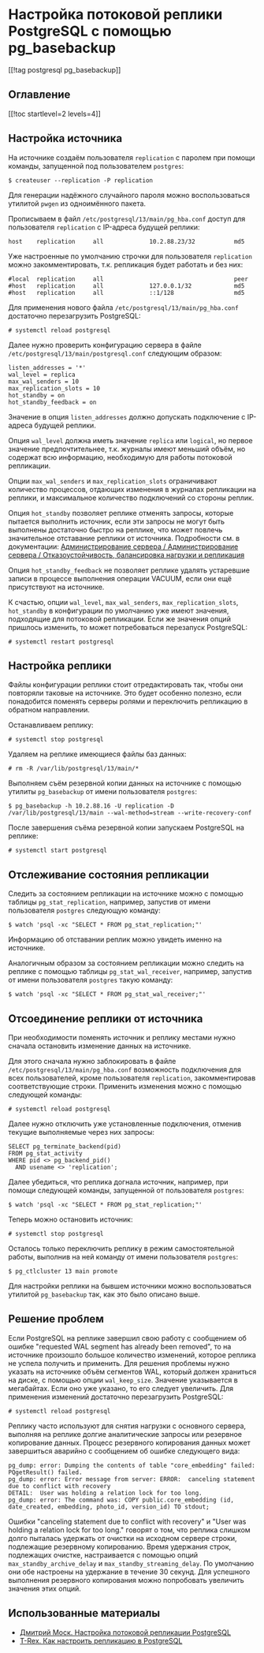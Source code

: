 Настройка потоковой реплики PostgreSQL с помощью pg_basebackup
==============================================================

[[!tag postgresql pg_basebackup]]

Оглавление
----------

[[!toc startlevel=2 levels=4]]

Настройка источника
-------------------

На источнике создаём пользователя `replication` с паролем при помощи команды, запущенной под пользователем `postgres`:

    $ createuser --replication -P replication

Для генерации надёжного случайного пароля можно воспользоваться утилитой `pwgen` из одноимённого пакета.

Прописываем в файл `/etc/postgresql/13/main/pg_hba.conf` доступ для пользователя `replication` с IP-адреса будущей реплики:

    host    replication     all             10.2.88.23/32           md5

Уже настроенные по умолчанию строчки для пользователя `replication` можно закомментировать, т.к. репликация будет работать и без них:

    #local  replication     all                                     peer
    #host   replication     all             127.0.0.1/32            md5
    #host   replication     all             ::1/128                 md5

Для применения нового файла `/etc/postgresql/13/main/pg_hba.conf` достаточно перезагрузить PostgreSQL:

    # systemctl reload postgresql

Далее нужно проверить конфигурацию сервера в файле `/etc/postgresql/13/main/postgresql.conf` следующим образом:

    listen_addresses = '*'
    wal_level = replica
    max_wal_senders = 10
    max_replication_slots = 10
    hot_standby = on
    hot_standby_feedback = on

Значение в опция `listen_addresses` должно допускать подключение с IP-адреса будущей реплики.

Опция `wal_level` должна иметь значение `replica` или `logical`, но первое значение предпочтительнее, т.к. журналы имеют меньший объём, но содержат всю информацию, необходимую для работы потоковой репликации.

Опции `max_wal_senders` и `max_replication_slots` ограничивают количество процессов, отдающих изменения в журналах репликации на реплики, и максимальное количество подключений со стороны реплик.

Опция `hot_standby` позволяет реплике отменять запросы, которые пытается выполнить источник, если эти запросы не могут быть выполнены достаточно быстро на реплике, что может повлечь значительное отставание реплики от источника. Подробности см. в документации: [Администрирование сервера / Администрирование сервера / Отказоустойчивость, балансировка нагрузки и репликация](https://postgrespro.ru/docs/postgresql/10/hot-standby)

Опция `hot_standby_feedback` не позволяет реплике удалять устаревшие записи в процессе выполнения операции VACUUM, если они ещё присутствуют на источнике.

К счастью, опции `wal_level`, `max_wal_senders`, `max_replication_slots`, `hot_standby` в конфигурации по умолчанию уже имеют значения, подходящие для потоковой репликации. Если же значения опций пришлось изменить, то может потребоваться перезапуск PostgreSQL:

    # systemctl restart postgresql

Настройка реплики
-----------------

Файлы конфигурации реплики стоит отредактировать так, чтобы они повторяли таковые на источнике. Это будет особенно полезно, если понадобится поменять серверы ролями и переключить репликацию в обратном направлении.

Останавливаем реплику:

    # systemctl stop postgresql

Удаляем на реплике имеющиеся файлы баз данных:

    # rm -R /var/lib/postgresql/13/main/*

Выполняем съём резервной копии данных на источнике с помощью утилиты `pg_basebackup` от имени пользователя `postgres`:

    $ pg_basebackup -h 10.2.88.16 -U replication -D /var/lib/postgresql/13/main --wal-method=stream --write-recovery-conf

После завершения съёма резервной копии запускаем PostgreSQL на реплике:

    # systemctl start postgresql

Отслеживание состояния репликации
---------------------------------

Следить за состоянием репликации на источнике можно с помощью таблицы `pg_stat_replication`, например, запустив от имени пользователя `postgres` следующую команду:

    $ watch 'psql -xc "SELECT * FROM pg_stat_replication;"'

Информацию об отставании реплик можно увидеть именно на источнике.

Аналогичным образом за состоянием репликации можно следить на реплике с помощью таблицы `pg_stat_wal_receiver`, например, запустив от имени пользователя `postgres` такую команду:

    $ watch 'psql -xc "SELECT * FROM pg_stat_wal_receiver;"'

Отсоединение реплики от источника
---------------------------------

При необходимости поменять источник и реплику местами нужно сначала остановить изменение данных на источнике.

Для этого сначала нужно заблокировать в файле `/etc/postgresql/13/main/pg_hba.conf` возможность подключения для всех пользователей, кроме пользователя `replication`, закомментировав соответствующие строки. Применить изменения можно с помощью следующей команды:

    # systemctl reload postgresql

Далее нужно отключить уже установленные подключения, отменив текущие выполняемые через них запросы:

    SELECT pg_terminate_backend(pid)
    FROM pg_stat_activity
    WHERE pid <> pg_backend_pid()
      AND usename <> 'replication';

Далее убедиться, что реплика догнала источник, например, при помощи следующей команды, запущенной от пользователя `postgres`:

    $ watch 'psql -xc "SELECT * FROM pg_stat_replication;"'

Теперь можно остановить источник:

    # systemctl stop postgresql

Осталось только переключить реплику в режим самостоятельной работы, выполнив на ней команду от имени пользователя `postgres`:

    $ pg_ctlcluster 13 main promote

Для настройки реплики на бывшем источники можно воспользоваться утилитой `pg_basebackup` так, как это было описано выше.

Решение проблем
---------------

Если PostgreSQL на реплике завершил свою работу с сообщением об ошибке "requested WAL segment has already been removed", то на источнике произошло большое количество изменений, которое реплика не успела получить и применить. Для решения проблемы нужно указать на источнике объём сегментов WAL, который должен храниться на диске, с помощью опции `wal_keep_size`. Значение указывается в мегабайтах. Если оно уже указано, то его следует увеличить. Для применения изменений достаточно перезагрузить PostgreSQL:

    # systemctl reload postgresql

Реплику часто используют для снятия нагрузки с основного сервера, выполняя на реплике долгие аналитические запросы или резервное копирование данных. Процесс резервного копирования данных может завершиться аварийно с сообщением об ошибке следующего вида:

    pg_dump: error: Dumping the contents of table "core_embedding" failed: PQgetResult() failed.
    pg_dump: error: Error message from server: ERROR:  canceling statement due to conflict with recovery
    DETAIL:  User was holding a relation lock for too long.
    pg_dump: error: The command was: COPY public.core_embedding (id, date_created, embedding, photo_id, version_id) TO stdout;

Ошибки "canceling statement due to conflict with recovery" и "User was holding a relation lock for too long." говорят о том, что реплика слишком долго пыталась удержать от очистки на исходном сервере строки, подлежащие резервному копированию. Время удержания строк, подлежащих очистке, настраивается с помощью опций `max_standby_archive_delay` и `max_standby_streaming_delay`. По умолчанию они обе настроены на удержание в течение 30 секунд. Для успешного выполнения резервного копирования можно попробовать увеличить значения этих опций.

Использованные материалы
------------------------

* [Дмитрий Моск. Настройка потоковой репликации PostgreSQL](https://www.dmosk.ru/miniinstruktions.php?mini=postgresql-replication)
* [T-Rex. Как настроить репликацию в PostgreSQL](https://selectel.ru/blog/tutorials/how-to-set-up-replication-in-postgresql/)
